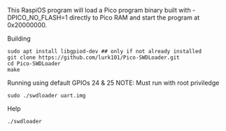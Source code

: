 This RaspiOS program will load a Pico program binary built with -DPICO_NO_FLASH=1 directly to Pico RAM and start the program
at 0x20000000.

Building

```
sudo apt install libgpiod-dev ## only if not already installed
git clone https://github.com/lurk101/Pico-SWDLoader.git
cd Pico-SWDLoader
make
```

Running using default GPIOs 24 & 25
NOTE: Must run with root priviledge

```
sudo ./swdloader uart.img
```

Help

```
./swdloader
```
